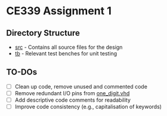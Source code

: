 # CE339 Assignment 1

## Directory Structure
- [src](./src/) - Contains all source files for the design
- [tb](./tb/) - Relevant test benches for unit testing

## TO-DOs
- [ ] Clean up code, remove unused and commented code
- [ ] Remove redundant I/O pins from [one_digit.vhd](./src/one_digit.vhd)
- [ ] Add descriptive code comments for readability
- [ ] Improve code consistency (e.g., capitalisation of keywords)